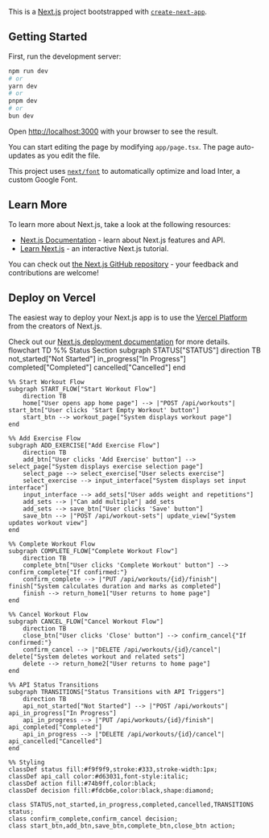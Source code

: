This is a [Next.js](https://nextjs.org/) project bootstrapped with [`create-next-app`](https://github.com/vercel/next.js/tree/canary/packages/create-next-app).

## Getting Started

First, run the development server:

```bash
npm run dev
# or
yarn dev
# or
pnpm dev
# or
bun dev
```

Open [http://localhost:3000](http://localhost:3000) with your browser to see the result.

You can start editing the page by modifying `app/page.tsx`. The page auto-updates as you edit the file.

This project uses [`next/font`](https://nextjs.org/docs/basic-features/font-optimization) to automatically optimize and load Inter, a custom Google Font.

## Learn More

To learn more about Next.js, take a look at the following resources:

- [Next.js Documentation](https://nextjs.org/docs) - learn about Next.js features and API.
- [Learn Next.js](https://nextjs.org/learn) - an interactive Next.js tutorial.

You can check out [the Next.js GitHub repository](https://github.com/vercel/next.js/) - your feedback and contributions are welcome!

## Deploy on Vercel

The easiest way to deploy your Next.js app is to use the [Vercel Platform](https://vercel.com/new?utm_medium=default-template&filter=next.js&utm_source=create-next-app&utm_campaign=create-next-app-readme) from the creators of Next.js.

Check out our [Next.js deployment documentation](https://nextjs.org/docs/deployment) for more details.
flowchart TD
    %% Status Section
    subgraph STATUS["STATUS"]
        direction TB
        not_started["Not Started"] 
        in_progress["In Progress"]
        completed["Completed"]
        cancelled["Cancelled"]
    end

    %% Start Workout Flow
    subgraph START_FLOW["Start Workout Flow"]
        direction TB
        home["User opens app home page"] --> |"POST /api/workouts"| start_btn["User clicks 'Start Empty Workout' button"]
        start_btn --> workout_page["System displays workout page"]
    end

    %% Add Exercise Flow
    subgraph ADD_EXERCISE["Add Exercise Flow"]
        direction TB
        add_btn["User clicks 'Add Exercise' button"] --> select_page["System displays exercise selection page"]
        select_page --> select_exercise["User selects exercise"]
        select_exercise --> input_interface["System displays set input interface"]
        input_interface --> add_sets["User adds weight and repetitions"]
        add_sets --> |"Can add multiple"| add_sets
        add_sets --> save_btn["User clicks 'Save' button"]
        save_btn --> |"POST /api/workout-sets"| update_view["System updates workout view"]
    end

    %% Complete Workout Flow
    subgraph COMPLETE_FLOW["Complete Workout Flow"]
        direction TB
        complete_btn["User clicks 'Complete Workout' button"] --> confirm_complete{"If confirmed:"}
        confirm_complete --> |"PUT /api/workouts/{id}/finish"| finish["System calculates duration and marks as completed"]
        finish --> return_home1["User returns to home page"]
    end

    %% Cancel Workout Flow
    subgraph CANCEL_FLOW["Cancel Workout Flow"]
        direction TB
        close_btn["User clicks 'Close' button"] --> confirm_cancel{"If confirmed:"}
        confirm_cancel --> |"DELETE /api/workouts/{id}/cancel"| delete["System deletes workout and related sets"]
        delete --> return_home2["User returns to home page"]
    end

    %% API Status Transitions
    subgraph TRANSITIONS["Status Transitions with API Triggers"]
        direction TB
        api_not_started["Not Started"] --> |"POST /api/workouts"| api_in_progress["In Progress"]
        api_in_progress --> |"PUT /api/workouts/{id}/finish"| api_completed["Completed"]
        api_in_progress --> |"DELETE /api/workouts/{id}/cancel"| api_cancelled["Cancelled"]
    end

    %% Styling
    classDef status fill:#f9f9f9,stroke:#333,stroke-width:1px;
    classDef api_call color:#d63031,font-style:italic;
    classDef action fill:#74b9ff,color:black;
    classDef decision fill:#fdcb6e,color:black,shape:diamond;
    
    class STATUS,not_started,in_progress,completed,cancelled,TRANSITIONS status;
    class confirm_complete,confirm_cancel decision;
    class start_btn,add_btn,save_btn,complete_btn,close_btn action;
